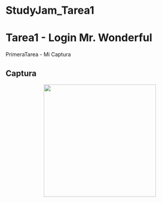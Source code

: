 # StudyJam_Tarea1
# Tarea1 - Login Mr. Wonderful

PrimeraTarea - Mi Captura

## Captura
<div align="center">
    <center>
        <img src="/img/Mr.WonderScreenshot.png" width="300">
    </center>
</div>
